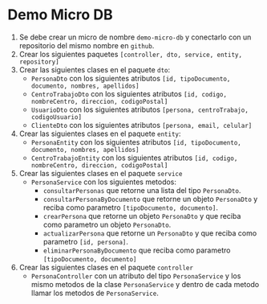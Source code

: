 # Demo Micro DB
1. Se debe crear un micro de nombre `demo-micro-db` y conectarlo con un repositorio del mismo nombre en `github`.
2. Crear los siguientes paquetes `[controller, dto, service, entity, repository]`
3. Crear las siguientes clases en el paquete `dto`:
    * `PersonaDto` con los siguientes atributos `[id, tipoDocumento, documento, nombres, apellidos]`
    * `CentroTrabajoDto` con los siguientes atributos `[id, codigo, nombreCentro, direccion, codigoPostal]`
    * `UsuarioDto` con los siguientes atributos `[persona, centroTrabajo, codigoUsuario]`
    * `ClienteDto` con los siguientes atributos `[persona, email, celular]`
4. Crear las siguientes clases en el paquete `entity`:
    * `PersonaEntity` con los siguientes atributos `[id, tipoDocumento, documento, nombres, apellidos]`
    * `CentroTrabajoEntity` con los siguientes atributos `[id, codigo, nombreCentro, direccion, codigoPostal]`
5. Crear las siguientes clases en el paquete `service`
    * `PersonaService` con los siguientes metodos:
      * `consultarPersonas` que retorne una lista del tipo `PersonaDto`.
      * `consultarPersonaByDocumento` que retorne un objeto `PersonaDto` y reciba como parametro `[tipoDocumento, documento]`.
      * `crearPersona` que retorne un objeto `PersonaDto` y que reciba como parametro un objeto `PersonaDto`.
      * `actualizarPersona` que retorne un `PersonaDto` y que reciba como parametro `[id, persona]`.
      * `eliminarPersonaByDocumento` que reciba como parametro `[tipoDocumento, documento]`
6. Crear las siguientes clases en el paquete `controller`
    * `PersonaController` con un atributo del tipo `PersonaService` y los mismo metodos de la clase `PersonaService` y dentro de cada metodo llamar los metodos de `PersonaService`.
    
